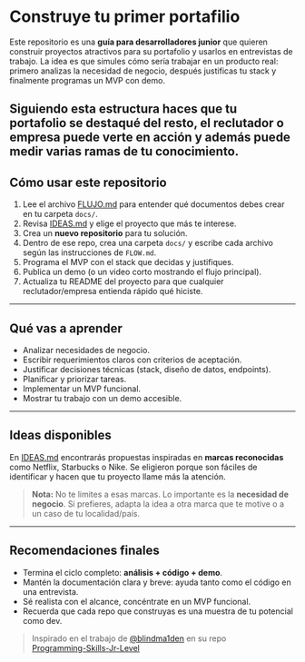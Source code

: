 # Construye tu primer portafilio

Este repositorio es una **guía para desarrolladores junior** que quieren construir proyectos atractivos para su portafolio y usarlos en entrevistas de trabajo. La idea es que simules cómo sería trabajar en un producto real: primero analizas la necesidad de negocio, después justificas tu stack y finalmente programas un MVP con demo.

Siguiendo esta estructura haces que tu portafolio se destaqué del resto, el reclutador o empresa puede verte en acción y además puede medir varias ramas de tu conocimiento.
---

## Cómo usar este repositorio

1. Lee el archivo [FLUJO.md](./flujo.md) para entender qué documentos debes crear en tu carpeta `docs/`.
2. Revisa [IDEAS.md](./ideas.md) y elige el proyecto que más te interese.
3. Crea un **nuevo repositorio** para tu solución.
4. Dentro de ese repo, crea una carpeta `docs/` y escribe cada archivo según las instrucciones de `FLOW.md`.
5. Programa el MVP con el stack que decidas y justifiques.
6. Publica un demo (o un video corto mostrando el flujo principal).
7. Actualiza tu README del proyecto para que cualquier reclutador/empresa entienda rápido qué hiciste.

---

## Qué vas a aprender

* Analizar necesidades de negocio.
* Escribir requerimientos claros con criterios de aceptación.
* Justificar decisiones técnicas (stack, diseño de datos, endpoints).
* Planificar y priorizar tareas.
* Implementar un MVP funcional.
* Mostrar tu trabajo con un demo accesible.

---

## Ideas disponibles

En [IDEAS.md](./IDEAS.md) encontrarás propuestas inspiradas en **marcas reconocidas** como Netflix, Starbucks o Nike. Se eligieron porque son fáciles de identificar y hacen que tu proyecto llame más la atención.

> **Nota:** No te limites a esas marcas. Lo importante es la **necesidad de negocio**. Si prefieres, adapta la idea a otra marca que te motive o a un caso de tu localidad/país.

---

## Recomendaciones finales

* Termina el ciclo completo: **análisis + código + demo**.
* Mantén la documentación clara y breve: ayuda tanto como el código en una entrevista.
* Sé realista con el alcance, concéntrate en un MVP funcional.
* Recuerda que cada repo que construyas es una muestra de tu potencial como dev.

> Inspirado en el trabajo de [@blindma1den](https://github.com/blindma1den) en su repo  
> [Programming-Skills-Jr-Level](https://github.com/blindma1den/Programming-Skills-Jr-Level/)

